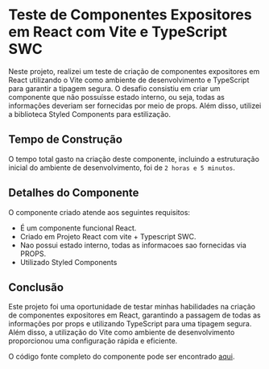 # Teste de Componentes Expositores em React com Vite e TypeScript SWC

Neste projeto, realizei um teste de criação de componentes expositores em React utilizando o Vite como ambiente de desenvolvimento e TypeScript para garantir a tipagem segura. O desafio consistiu em criar um componente que não possuísse estado interno, ou seja, todas as informações deveriam ser fornecidas por meio de props. Além disso, utilizei a biblioteca Styled Components para estilização.

## Tempo de Construção

O tempo total gasto na criação deste componente, incluindo a estruturação inicial do ambiente de desenvolvimento, foi de `2 horas e 5 minutos`.

## Detalhes do Componente

O componente criado atende aos seguintes requisitos:

- É um componente funcional React.
- Criado em Projeto React com vite + Typescript SWC.
- Nao possui estado interno, todas as informacoes sao fornecidas via PROPS.
- Utilizado Styled Components

## Conclusão

Este projeto foi uma oportunidade de testar minhas habilidades na criação de componentes expositores em React, garantindo a passagem de todas as informações por props e utilizando TypeScript para uma tipagem segura. Além disso, a utilização do Vite como ambiente de desenvolvimento proporcionou uma configuração rápida e eficiente.

O código fonte completo do componente pode ser encontrado [aqui](https://github.com/guilherme-dope/Props-Expositores-React.JS).
